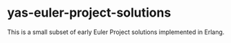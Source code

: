 # yas-euler-project-solutions
This is a small subset of early Euler Project solutions implemented in Erlang.
